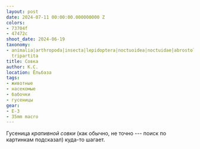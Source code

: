 ```yaml
---
layout: post
date: 2024-07-11 00:00:00.000000000 Z
colors:
- 73704f
- 47472c
shoot_date: 2024-06-19
taxonomy:
- animalia|arthropoda|insecta|lepidoptera|noctuoidea|noctuidae|abrostola|abrostola
  tripartita
title: Совка
author: К.С.
location: Ёльбаза
tags:
- животные
- насекомые
- бабочки
- гусеницы
gear:
- E-3
- 35mm macro
---
```

Гусеница _крапивной совки_ (как обычно, не точно --- поиск по картинкам подсказал) куда-то шагает.

